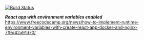 [![Build Status](https://codebuild.eu-west-2.amazonaws.com/badges?uuid=eyJlbmNyeXB0ZWREYXRhIjoiMHpNZHozRlg4YjVGSTMxbWU3eUtzZ1gvaXpUWllBY3I1Skt5dnMwbTVyZGs0d09PSzg5RHN6aGdQWFZyRDRtdFZVRk56U1BOYlAydFBVaEh5NkNMMzB3PSIsIml2UGFyYW1ldGVyU3BlYyI6IklJL255VVNjQm1hczlqdG0iLCJtYXRlcmlhbFNldFNlcmlhbCI6MX0%3D&branch=main)](https://codebuild.eu-west-2.amazonaws.com/badges?uuid=eyJlbmNyeXB0ZWREYXRhIjoiTE1VUzlSVWF3ZVZ5Sk94aSs3enhjaGZyMXgvdGU0aTVtRkt2ODB4dHYvblA4Nk40alRaOWhndnA1N0NOZ0J2MjBDa0RDQlJWQk53MWxyazMwZjI4ZGVnPSIsIml2UGFyYW1ldGVyU3BlYyI6IkNzSEZWTXdzQjA0VkdwZFQiLCJtYXRlcmlhbFNldFNlcmlhbCI6MX0%3D&branch=main)


***React app with environment variables enabled***
https://www.freecodecamp.org/news/how-to-implement-runtime-environment-variables-with-create-react-app-docker-and-nginx-7f9d42a91d70/

